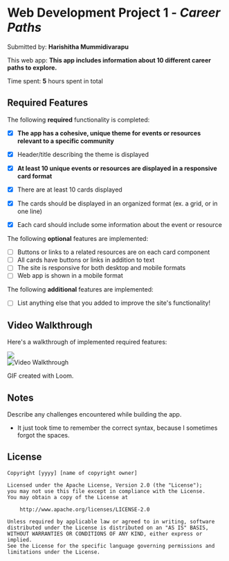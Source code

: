 # Web Development Project 1 - *Career Paths*

Submitted by: **Harishitha Mummidivarapu**

This web app: **This app includes information about 10 different career paths to explore.**

Time spent: **5** hours spent in total

## Required Features

The following **required** functionality is completed:

- [X] **The app has a cohesive, unique theme for events or resources relevant to a specific community**
- [X] Header/title describing the theme is displayed
- [X] **At least 10 unique events or resources are displayed in a responsive card format**
- [X] There are at least 10 cards displayed 
- [X] The cards should be displayed in an organized format (ex. a grid, or in one line)
- [X] Each card should include some information about the event or resource


The following **optional** features are implemented:

- [ ] Buttons or links to a related resources are on each card component
- [ ] All cards have buttons or links in addition to text
- [ ] The site is responsive for both desktop and mobile formats
- [ ] Web app is shown in a mobile format

The following **additional** features are implemented:

* [ ] List anything else that you added to improve the site's functionality!

## Video Walkthrough

Here's a walkthrough of implemented required features:
<div>
    <a href="https://www.loom.com/share/2b4bf6e886c843b8945e794053017ab2">
    </a>
    <a href="https://www.loom.com/share/2b4bf6e886c843b8945e794053017ab2">
      <img style="max-width:300px;" src="https://cdn.loom.com/sessions/thumbnails/2b4bf6e886c843b8945e794053017ab2-c6112c64aaf71469-full-play.gif">
    </a>
  </div>
<img src='http://i.imgur.com/link/to/your/gif/file.gif' title='Video Walkthrough' width='' alt='Video Walkthrough' />

<!-- Replace this with whatever GIF tool you used! -->
GIF created with Loom.
<!-- Recommended tools:
[Kap](https://getkap.co/) for macOS
[ScreenToGif](https://www.screentogif.com/) for Windows
[peek](https://github.com/phw/peek) for Linux. -->

## Notes

Describe any challenges encountered while building the app.
  - It just took time to remember the correct syntax, because I sometimes forgot the spaces. 

## License

    Copyright [yyyy] [name of copyright owner]

    Licensed under the Apache License, Version 2.0 (the "License");
    you may not use this file except in compliance with the License.
    You may obtain a copy of the License at

        http://www.apache.org/licenses/LICENSE-2.0

    Unless required by applicable law or agreed to in writing, software
    distributed under the License is distributed on an "AS IS" BASIS,
    WITHOUT WARRANTIES OR CONDITIONS OF ANY KIND, either express or implied.
    See the License for the specific language governing permissions and
    limitations under the License.
